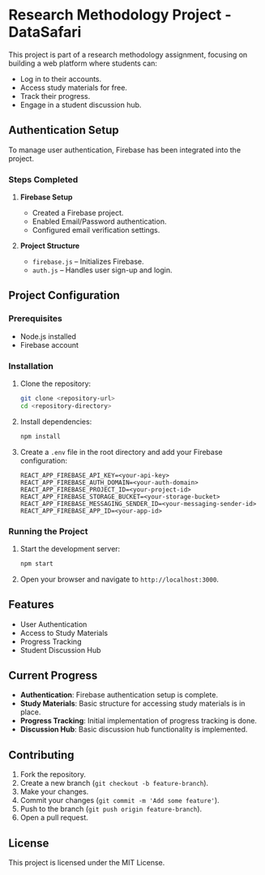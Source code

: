 # Research Methodology Project - DataSafari  

This project is part of a research methodology assignment, focusing on building a web platform where students can:  
- Log in to their accounts.  
- Access study materials for free.  
- Track their progress.  
- Engage in a student discussion hub.  

## Authentication Setup  

To manage user authentication, Firebase has been integrated into the project.  

### Steps Completed  

1. **Firebase Setup**  
   - Created a Firebase project.  
   - Enabled Email/Password authentication.  
   - Configured email verification settings.  

2. **Project Structure**  
   - `firebase.js` – Initializes Firebase.  
   - `auth.js` – Handles user sign-up and login.

## Project Configuration

### Prerequisites

- Node.js installed
- Firebase account

### Installation

1. Clone the repository:
   ```bash
   git clone <repository-url>
   cd <repository-directory>
   ```

2. Install dependencies:
   ```bash
   npm install
   ```

3. Create a `.env` file in the root directory and add your Firebase configuration:
   ```env
   REACT_APP_FIREBASE_API_KEY=<your-api-key>
   REACT_APP_FIREBASE_AUTH_DOMAIN=<your-auth-domain>
   REACT_APP_FIREBASE_PROJECT_ID=<your-project-id>
   REACT_APP_FIREBASE_STORAGE_BUCKET=<your-storage-bucket>
   REACT_APP_FIREBASE_MESSAGING_SENDER_ID=<your-messaging-sender-id>
   REACT_APP_FIREBASE_APP_ID=<your-app-id>
   ```

### Running the Project

1. Start the development server:
   ```bash
   npm start
   ```

2. Open your browser and navigate to `http://localhost:3000`.

## Features 

- User Authentication
- Access to Study Materials
- Progress Tracking
- Student Discussion Hub

## Current Progress

- **Authentication**: Firebase authentication setup is complete.
- **Study Materials**: Basic structure for accessing study materials is in place.
- **Progress Tracking**: Initial implementation of progress tracking is done.
- **Discussion Hub**: Basic discussion hub functionality is implemented.

## Contributing

1. Fork the repository.
2. Create a new branch (`git checkout -b feature-branch`).
3. Make your changes.
4. Commit your changes (`git commit -m 'Add some feature'`).
5. Push to the branch (`git push origin feature-branch`).
6. Open a pull request.

## License

This project is licensed under the MIT License.
